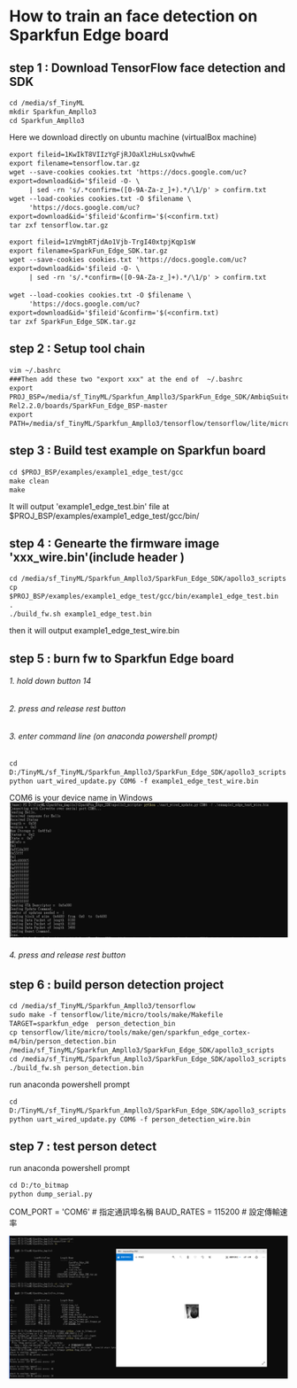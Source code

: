 # How to train an face detection on Sparkfun Edge board 
## step 1 : Download TensorFlow face detection and SDK
```
cd /media/sf_TinyML
mkdir Sparkfun_Ampllo3
cd Sparkfun_Ampllo3
```
Here we download directly on ubuntu machine (virtualBox machine) 
```
export fileid=1KwIkT8VIIzYgFjRJOaXlzHuLsxQvwhwE
export filename=tensorflow.tar.gz
wget --save-cookies cookies.txt 'https://docs.google.com/uc?export=download&id='$fileid -O- \
     | sed -rn 's/.*confirm=([0-9A-Za-z_]+).*/\1/p' > confirm.txt
wget --load-cookies cookies.txt -O $filename \
     'https://docs.google.com/uc?export=download&id='$fileid'&confirm='$(<confirm.txt)
tar zxf tensorflow.tar.gz
```
```
export fileid=1zVmgbRTjdAo1Vjb-TrgI40xtpjKqp1sW
export filename=SparkFun_Edge_SDK.tar.gz
wget --save-cookies cookies.txt 'https://docs.google.com/uc?export=download&id='$fileid -O- \
     | sed -rn 's/.*confirm=([0-9A-Za-z_]+).*/\1/p' > confirm.txt

wget --load-cookies cookies.txt -O $filename \
     'https://docs.google.com/uc?export=download&id='$fileid'&confirm='$(<confirm.txt)
tar zxf SparkFun_Edge_SDK.tar.gz

```
## step 2 : Setup tool chain
```
vim ~/.bashrc
###Then add these two "export xxx" at the end of  ~/.bashrc 
export PROJ_BSP=/media/sf_TinyML/Sparkfun_Ampllo3/SparkFun_Edge_SDK/AmbiqSuite-Rel2.2.0/boards/SparkFun_Edge_BSP-master
export PATH=/media/sf_TinyML/Sparkfun_Ampllo3/tensorflow/tensorflow/lite/micro/tools/make/downloads/gcc_embedded/bin:$PATH
```
## step 3 : Build test example on Sparkfun board
```
cd $PROJ_BSP/examples/example1_edge_test/gcc
make clean
make
```
It will output 'example1_edge_test.bin' file at $PROJ_BSP/examples/example1_edge_test/gcc/bin/

## step 4 : Genearte the firmware image 'xxx_wire.bin'(include header )
```
cd /media/sf_TinyML/Sparkfun_Ampllo3/SparkFun_Edge_SDK/apollo3_scripts
cp $PROJ_BSP/examples/example1_edge_test/gcc/bin/example1_edge_test.bin  .
./build_fw.sh example1_edge_test.bin
```
then it will output example1_edge_test_wire.bin

## step 5 : burn fw to Sparkfun Edge board
######  1. hold down button 14
######  2. press and release rest button
######  3. enter command line (on anaconda powershell prompt)
```
cd D:/TinyML/sf_TinyML/Sparkfun_Ampllo3/SparkFun_Edge_SDK/apollo3_scripts
python uart_wired_update.py COM6 -f example1_edge_test_wire.bin
```
COM6 is your device name in Windows
![image](https://github.com/ruyi-tsai/Sparkfun_Ampllo3/blob/main/test_image1.png)
######  4. press and release rest button

## step 6 : build person detection  project
```
cd /media/sf_TinyML/Sparkfun_Ampllo3/tensorflow
sudo make -f tensorflow/lite/micro/tools/make/Makefile  TARGET=sparkfun_edge  person_detection_bin
cp tensorflow/lite/micro/tools/make/gen/sparkfun_edge_cortex-m4/bin/person_detection.bin /media/sf_TinyML/Sparkfun_Ampllo3/SparkFun_Edge_SDK/apollo3_scripts
cd /media/sf_TinyML/Sparkfun_Ampllo3/SparkFun_Edge_SDK/apollo3_scripts
./build_fw.sh person_detection.bin
```
run  anaconda powershell prompt
```
cd D:/TinyML/sf_TinyML/Sparkfun_Ampllo3/SparkFun_Edge_SDK/apollo3_scripts
python uart_wired_update.py COM6 -f person_detection_wire.bin
```
## step 7 : test person detect
run  anaconda powershell prompt
```
cd D:/to_bitmap
python dump_serial.py
```
COM_PORT = 'COM6'    # 指定通訊埠名稱
BAUD_RATES = 115200   # 設定傳輸速率

![image](https://github.com/ruyi-tsai/Sparkfun_Ampllo3/blob/main/person_detection.png)
